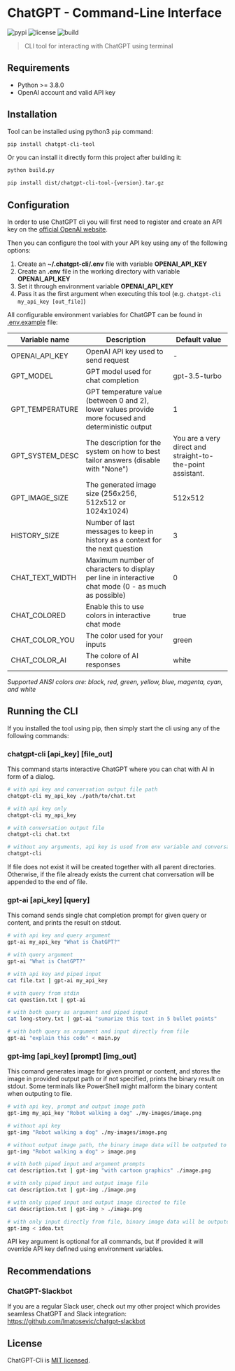 # ChatGPT - Command-Line Interface

![pypi](https://img.shields.io/pypi/v/chatgpt-cli-tool)
![license](https://img.shields.io/pypi/l/chatgpt-cli-tool)
![build](https://img.shields.io/badge/build-passing-brightgreen)

> CLI tool for interacting with ChatGPT using terminal

## Requirements

* Python >= 3.8.0
* OpenAI account and valid API key

## Installation

Tool can be installed using python3 `pip` command:

```sh
pip install chatgpt-cli-tool
```

Or you can install it directly form this project after building it:

```sh
python build.py

pip install dist/chatgpt-cli-tool-{version}.tar.gz
```

## Configuration

In order to use ChatGPT cli you will first need to register and create an API key on
the [official OpenAI website](https://platform.openai.com/account/api-keys).

Then you can configure the tool with your API key using any of the following options:

1. Create an **~/.chatgpt-cli/.env** file with variable **OPENAI_API_KEY**
2. Create an **.env** file in the working directory with variable **OPENAI_API_KEY**
3. Set it through environment variable **OPENAI_API_KEY**
4. Pass it as the first argument when executing this tool (e.g. `chatgpt-cli my_api_key [out_file]`)

All configurable environment variables for ChatGPT can be found in [.env.example](.env.example) file:

| Variable name   | Description                                                                                         | Default value                                              |
|-----------------|-----------------------------------------------------------------------------------------------------|------------------------------------------------------------|
| OPENAI_API_KEY  | OpenAI API key used to send request                                                                 | -                                                          |
| GPT_MODEL       | GPT model used for chat completion                                                                  | gpt-3.5-turbo                                              |
| GPT_TEMPERATURE | GPT temperature value (between 0 and 2), lower values provide more focused and deterministic output | 1                                                          |
| GPT_SYSTEM_DESC | The description for the system on how to best tailor answers (disable with "None")                  | You are a very direct and straight-to-the-point assistant. |
| GPT_IMAGE_SIZE  | The generated image size (256x256, 512x512 or 1024x1024)                                            | 512x512                                                    |
| HISTORY_SIZE    | Number of last messages to keep in history as a context for the next question                       | 3                                                          |
| CHAT_TEXT_WIDTH | Maximum number of characters to display per line in interactive chat mode (0 - as much as possible) | 0                                                          |
| CHAT_COLORED    | Enable this to use colors in interactive chat mode                                                  | true                                                       |
| CHAT_COLOR_YOU  | The color used for your inputs                                                                      | green                                                      |
| CHAT_COLOR_AI   | The colore of AI responses                                                                          | white                                                      |

_Supported ANSI colors are: black, red, green, yellow, blue, magenta, cyan, and white_

## Running the CLI

If you installed the tool using pip, then simply start the cli using any of the following commands:

### chatgpt-cli [api_key] [file_out]

This command starts interactive ChatGPT where you can chat with AI in form of a dialog.

```sh
# with api key and conversation output file path
chatgpt-cli my_api_key ./path/to/chat.txt

# with api key only
chatgpt-cli my_api_key

# with conversation output file
chatgpt-cli chat.txt

# without any arguments, api key is used from env variable and conversation is not saved to file
chatgpt-cli
```

If file does not exist it will be created together with all parent directories. Otherwise, if the file already exists
the current chat conversation will be appended to the end of file.

### gpt-ai [api_key] [query]

This comand sends single chat completion prompt for given query or content, and prints the result on stdout.

```sh
# with api key and query argument
gpt-ai my_api_key "What is ChatGPT?"

# with query argument
gpt-ai "What is ChatGPT?"

# with api key and piped input
cat file.txt | gpt-ai my_api_key

# with query from stdin
cat question.txt | gpt-ai

# with both query as argument and piped input
cat long-story.txt | gpt-ai "sumarize this text in 5 bullet points"

# with both query as argument and input directly from file
gpt-ai "explain this code" < main.py
```

### gpt-img [api_key] [prompt] [img_out]

This comand generates image for given prompt or content, and stores the image in provided output path or if not
specified, prints the binary result on stdout. Some terminals like PowerShell might malform the binary content when
outputing to file.

```sh
# with api key, prompt and output image path
gpt-img my_api_key "Robot walking a dog" ./my-images/image.png

# without api key
gpt-img "Robot walking a dog" ./my-images/image.png

# without output image path, the binary image data will be outputed to stdout
gpt-img "Robot walking a dog" > image.png

# with both piped input and argument prompts
cat description.txt | gpt-img "with cartoon graphics" ./image.png

# with only piped input and output image file
cat description.txt | gpt-img ./image.png

# with only piped input and output image directed to file
cat description.txt | gpt-img > ./image.png

# with only input directly from file, binary image data will be outputed to stdout
gpt-img < idea.txt
```

API key argument is optional for all commands, but if provided it will override API key defined using environment
variables.

## Recommendations

### ChatGPT-Slackbot

If you are a regular Slack user, check out my other project which provides seamless ChatGPT and Slack
integration: https://github.com/lmatosevic/chatgpt-slackbot

## License

ChatGPT-Cli is [MIT licensed](LICENSE).